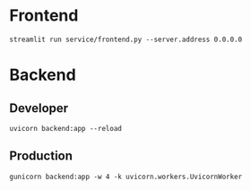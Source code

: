 # Frontend
```streamlit run service/frontend.py --server.address 0.0.0.0```
# Backend
## Developer
```uvicorn backend:app --reload```
## Production
```gunicorn backend:app -w 4 -k uvicorn.workers.UvicornWorker```